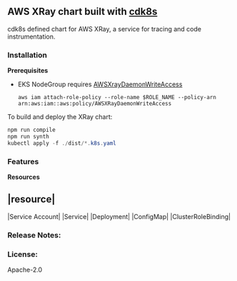 ## AWS XRay chart built with [cdk8s](cdk8s.io/)
cdk8s defined chart for AWS XRay, a service for tracing and code instrumentation.

### Installation

**Prerequisites**

- EKS NodeGroup requires [AWSXrayDaemonWriteAccess](https://docs.aws.amazon.com/xray/latest/devguide/security_iam_id-based-policy-examples.html)

    `aws iam attach-role-policy --role-name $ROLE_NAME --policy-arn arn:aws:iam::aws:policy/AWSXRayDaemonWriteAccess`


To build and deploy the XRay chart:

``` PowerShell
npm run compile
npm run synth
kubectl apply -f ./dist/*.k8s.yaml
```

### Features

**Resources**

|resource|
---------
|Service Account|
|Service|
|Deployment|
|ConfigMap|
|ClusterRoleBinding|

### Release Notes:

### License:
Apache-2.0
